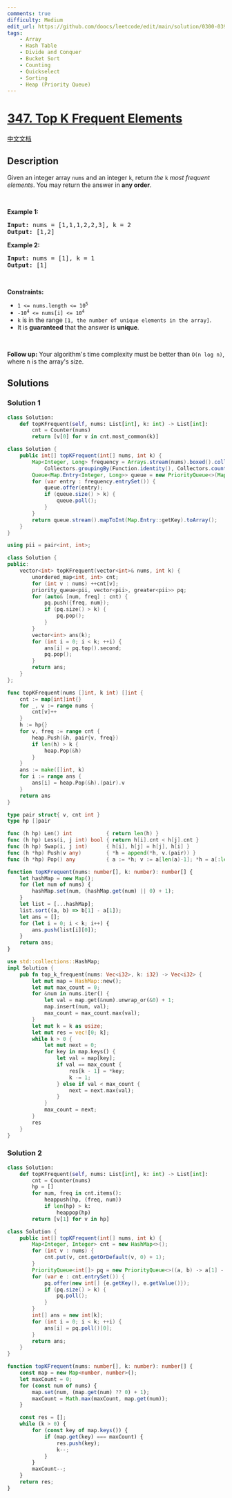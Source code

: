 ```yaml
---
comments: true
difficulty: Medium
edit_url: https://github.com/doocs/leetcode/edit/main/solution/0300-0399/0347.Top%20K%20Frequent%20Elements/README_EN.md
tags:
    - Array
    - Hash Table
    - Divide and Conquer
    - Bucket Sort
    - Counting
    - Quickselect
    - Sorting
    - Heap (Priority Queue)
---
```


<!-- problem:start -->

# [347. Top K Frequent Elements](https://leetcode.com/problems/top-k-frequent-elements)

[中文文档](/solution/0300-0399/0347.Top%20K%20Frequent%20Elements/README.md)

## Description

<p>Given an integer array <code>nums</code> and an integer <code>k</code>, return <em>the</em> <code>k</code> <em>most frequent elements</em>. You may return the answer in <strong>any order</strong>.</p>

<p>&nbsp;</p>
<p><strong class="example">Example 1:</strong></p>
<pre><strong>Input:</strong> nums = [1,1,1,2,2,3], k = 2
<strong>Output:</strong> [1,2]
</pre><p><strong class="example">Example 2:</strong></p>
<pre><strong>Input:</strong> nums = [1], k = 1
<strong>Output:</strong> [1]
</pre>
<p>&nbsp;</p>
<p><strong>Constraints:</strong></p>

<ul>
	<li><code>1 &lt;= nums.length &lt;= 10<sup>5</sup></code></li>
	<li><code>-10<sup>4</sup> &lt;= nums[i] &lt;= 10<sup>4</sup></code></li>
	<li><code>k</code> is in the range <code>[1, the number of unique elements in the array]</code>.</li>
	<li>It is <strong>guaranteed</strong> that the answer is <strong>unique</strong>.</li>
</ul>

<p>&nbsp;</p>
<p><strong>Follow up:</strong> Your algorithm&#39;s time complexity must be better than <code>O(n log n)</code>, where n is the array&#39;s size.</p>

## Solutions

<!-- solution:start -->

### Solution 1

<!-- tabs:start -->

```python
class Solution:
    def topKFrequent(self, nums: List[int], k: int) -> List[int]:
        cnt = Counter(nums)
        return [v[0] for v in cnt.most_common(k)]
```

```java
class Solution {
    public int[] topKFrequent(int[] nums, int k) {
        Map<Integer, Long> frequency = Arrays.stream(nums).boxed().collect(
            Collectors.groupingBy(Function.identity(), Collectors.counting()));
        Queue<Map.Entry<Integer, Long>> queue = new PriorityQueue<>(Map.Entry.comparingByValue());
        for (var entry : frequency.entrySet()) {
            queue.offer(entry);
            if (queue.size() > k) {
                queue.poll();
            }
        }
        return queue.stream().mapToInt(Map.Entry::getKey).toArray();
    }
}
```

```cpp
using pii = pair<int, int>;

class Solution {
public:
    vector<int> topKFrequent(vector<int>& nums, int k) {
        unordered_map<int, int> cnt;
        for (int v : nums) ++cnt[v];
        priority_queue<pii, vector<pii>, greater<pii>> pq;
        for (auto& [num, freq] : cnt) {
            pq.push({freq, num});
            if (pq.size() > k) {
                pq.pop();
            }
        }
        vector<int> ans(k);
        for (int i = 0; i < k; ++i) {
            ans[i] = pq.top().second;
            pq.pop();
        }
        return ans;
    }
};
```

```go
func topKFrequent(nums []int, k int) []int {
	cnt := map[int]int{}
	for _, v := range nums {
		cnt[v]++
	}
	h := hp{}
	for v, freq := range cnt {
		heap.Push(&h, pair{v, freq})
		if len(h) > k {
			heap.Pop(&h)
		}
	}
	ans := make([]int, k)
	for i := range ans {
		ans[i] = heap.Pop(&h).(pair).v
	}
	return ans
}

type pair struct{ v, cnt int }
type hp []pair

func (h hp) Len() int           { return len(h) }
func (h hp) Less(i, j int) bool { return h[i].cnt < h[j].cnt }
func (h hp) Swap(i, j int)      { h[i], h[j] = h[j], h[i] }
func (h *hp) Push(v any)        { *h = append(*h, v.(pair)) }
func (h *hp) Pop() any          { a := *h; v := a[len(a)-1]; *h = a[:len(a)-1]; return v }
```

```ts
function topKFrequent(nums: number[], k: number): number[] {
    let hashMap = new Map();
    for (let num of nums) {
        hashMap.set(num, (hashMap.get(num) || 0) + 1);
    }
    let list = [...hashMap];
    list.sort((a, b) => b[1] - a[1]);
    let ans = [];
    for (let i = 0; i < k; i++) {
        ans.push(list[i][0]);
    }
    return ans;
}
```

```rust
use std::collections::HashMap;
impl Solution {
    pub fn top_k_frequent(nums: Vec<i32>, k: i32) -> Vec<i32> {
        let mut map = HashMap::new();
        let mut max_count = 0;
        for &num in nums.iter() {
            let val = map.get(&num).unwrap_or(&0) + 1;
            map.insert(num, val);
            max_count = max_count.max(val);
        }
        let mut k = k as usize;
        let mut res = vec![0; k];
        while k > 0 {
            let mut next = 0;
            for key in map.keys() {
                let val = map[key];
                if val == max_count {
                    res[k - 1] = *key;
                    k -= 1;
                } else if val < max_count {
                    next = next.max(val);
                }
            }
            max_count = next;
        }
        res
    }
}
```

<!-- tabs:end -->

<!-- solution:end -->

<!-- solution:start -->

### Solution 2

<!-- tabs:start -->

```python
class Solution:
    def topKFrequent(self, nums: List[int], k: int) -> List[int]:
        cnt = Counter(nums)
        hp = []
        for num, freq in cnt.items():
            heappush(hp, (freq, num))
            if len(hp) > k:
                heappop(hp)
        return [v[1] for v in hp]
```

```java
class Solution {
    public int[] topKFrequent(int[] nums, int k) {
        Map<Integer, Integer> cnt = new HashMap<>();
        for (int v : nums) {
            cnt.put(v, cnt.getOrDefault(v, 0) + 1);
        }
        PriorityQueue<int[]> pq = new PriorityQueue<>((a, b) -> a[1] - b[1]);
        for (var e : cnt.entrySet()) {
            pq.offer(new int[] {e.getKey(), e.getValue()});
            if (pq.size() > k) {
                pq.poll();
            }
        }
        int[] ans = new int[k];
        for (int i = 0; i < k; ++i) {
            ans[i] = pq.poll()[0];
        }
        return ans;
    }
}
```

```ts
function topKFrequent(nums: number[], k: number): number[] {
    const map = new Map<number, number>();
    let maxCount = 0;
    for (const num of nums) {
        map.set(num, (map.get(num) ?? 0) + 1);
        maxCount = Math.max(maxCount, map.get(num));
    }

    const res = [];
    while (k > 0) {
        for (const key of map.keys()) {
            if (map.get(key) === maxCount) {
                res.push(key);
                k--;
            }
        }
        maxCount--;
    }
    return res;
}
```

<!-- tabs:end -->

<!-- solution:end -->

<!-- problem:end -->
